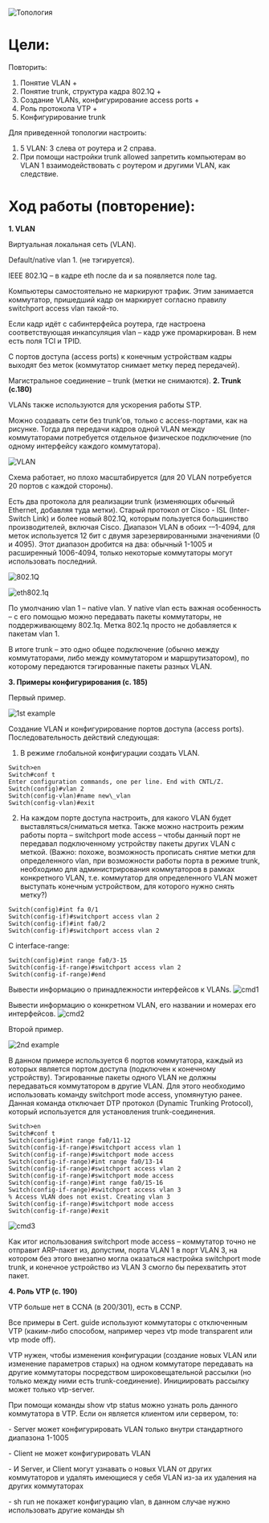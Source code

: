 ![Топология](https://github.com/baltineu/telecom-labs/blob/main/cisco_pt/ccna_openedu/sources/topology2.PNG)

# Цели:
Повторить:

1) Понятие VLAN +
1) Понятие trunk, структура кадра 802.1Q +
1) Создание VLANs, конфигурирование access ports +
1) Роль протокола VTP +
1) Конфигурирование trunk

Для приведенной топологии настроить:

1) 5 VLAN: 3 слева от роутера и 2 справа. 
1) При помощи настройки trunk allowed запретить компьютерам во VLAN 1 взаимодействовать с роутером и другими VLAN, как следствие.
# Ход работы (повторение):
**1. VLAN**

Виртуальная локальная сеть (VLAN). 

Default/native vlan 1. (не тэгируется).

IEEE 802.1Q – в кадре eth после da и sa появляется поле tag.

Компьютеры самостоятельно не маркируют трафик. Этим занимается коммутатор, пришедший кадр он маркирует согласно правилу switchport access vlan такой-то.

Если кадр идёт с сабинтерфейса роутера, где настроена соответствующая инкапсуляция vlan – кадр уже промаркирован. В нем есть поля TCI и TPID.

С портов доступа (access ports) к конечным устройствам кадры выходят без меток (коммутатор снимает метку перед передачей).

Магистральное соединение – trunk (метки не снимаются). 
**2. Trunk (с.180)**

VLANs также используются для ускорения работы STP.

Можно создавать сети без trunk’ов, только с access-портами, как на рисунке. Тогда для передачи кадров одной VLAN между коммутаторами потребуется отдельное физическое подключение (по одному интерфейсу каждого коммутатора).

![VLAN](https://github.com/baltineu/telecom-labs/blob/main/cisco_pt/ccna_openedu/sources/lab2/2.1_VLAN.png)

Схема работает, но плохо масштабируется (для 20 VLAN потребуется 20 портов с каждой стороны). 

Есть два протокола для реализации trunk (изменяющих обычный Ethernet, добавляя туда метки). Старый протокол от Cisco - ISL (Inter-Switch Link) и более новый 802.1Q, которым пользуется большинство производителей, включая Cisco. Диапазон VLAN в обоих -–1-4094, для меток используется 12 бит с двумя зарезервированными значениями (0 и 4095). Этот диапазон дробится на два: обычный 1-1005 и расширенный 1006-4094, только некоторые коммутаторы могут использовать последний. 

![802.1Q](https://github.com/baltineu/telecom-labs/blob/main/cisco_pt/ccna_openedu/sources/lab2/2.2_802.1Q.png)

![eth802.1q](https://github.com/baltineu/telecom-labs/blob/main/cisco_pt/ccna_openedu/sources/lab2/2.3_eth802.1q.png)

По умолчанию vlan 1 – native vlan. У native vlan есть важная особенность – с его помощью можно передавать пакеты коммутаторы, не поддерживающему 802.1q. Метка 802.1q просто не добавляется к пакетам vlan 1.

В итоге trunk – это одно общее подключение (обычно между коммутаторами, либо между коммутатором и маршрутизатором), по которому передаются тэгированные пакеты разных VLAN.  

**3. Примеры конфигурирования (с. 185)**

Первый пример.

![1st example](https://github.com/baltineu/telecom-labs/blob/main/cisco_pt/ccna_openedu/sources/lab2/2.4_1st_example.png)

Создание VLAN и конфигурирование портов доступа (access ports).
Последовательность действий следующая:

1) В режиме глобальной конфигурации создать VLAN.

```
Switch>en
Switch#conf t
Enter configuration commands, one per line. End with CNTL/Z.
Switch(config)#vlan 2
Switch(config-vlan)#name new\_vlan
Switch(config-vlan)#exit
```

2) На каждом порте доступа настроить, для какого VLAN будет выставляться/сниматься метка. Также можно настроить режим работы порта – switchport mode access – чтобы данный порт не передавал подключенному устройству пакеты других VLAN с меткой. (Важно: похоже, возможность прописать снятие метки для определенного vlan, при возможности работы порта в режиме trunk, необходимо для администрирования коммутаторов в рамках конкретного VLAN, т.е. коммутатор для определенного VLAN может выступать конечным устройством, для которого нужно снять метку?)

```
Switch(config)#int fa 0/1
Switch(config-if)#switchport access vlan 2
Switch(config-if)#int fa0/2
Switch(config-if)#switchport access vlan 2
```

С interface-range:

```
Switch(config)#int range fa0/3-15
Switch(config-if-range)#switchport access vlan 2
Switch(config-if-range)#end
```

Вывести информацию о принадлежности интерфейсов к VLANs.
![cmd1](https://github.com/baltineu/telecom-labs/blob/main/cisco_pt/ccna_openedu/sources/lab2/2.5_cmd1.png)

Вывести информацию о конкретном VLAN, его названии и номерах его интерфейсов.
![cmd2](https://github.com/baltineu/telecom-labs/blob/main/cisco_pt/ccna_openedu/sources/lab2/2.6_cmd2.png)

Второй пример.

![2nd example](https://github.com/baltineu/telecom-labs/blob/main/cisco_pt/ccna_openedu/sources/lab2/2.7_2nd_example.png)

В данном примере используется 6 портов коммутатора, каждый из которых является портом доступа (подключен к конечному устройству). Тэгированные пакеты одного VLAN не должны передаваться коммутатором в другие VLAN. Для этого необходимо использовать команду switchport mode access, упомянутую ранее. Данная команда отключает DTP протокол (Dynamic Trunking Protocol), который используется для установления trunk-соединения.

```
Switch>en
Switch#conf t
Switch(config)#int range fa0/11-12
Switch(config-if-range)#switchport access vlan 1
Switch(config-if-range)#switchport mode access
Switch(config-if-range)#int range fa0/13-14
Switch(config-if-range)#switchport access vlan 2
Switch(config-if-range)#switchport mode access
Switch(config-if-range)#int range fa0/15-16
Switch(config-if-range)#switchport access vlan 3
% Access VLAN does not exist. Creating vlan 3
Switch(config-if-range)#switchport mode access
Switch(config-if-range)#exit
```

![cmd3](https://github.com/baltineu/telecom-labs/blob/main/cisco_pt/ccna_openedu/sources/lab2/2.8_cmd3.png)

Как итог использования switchport mode access – коммутатор точно не отправит ARP-пакет из, допустим, порта VLAN 1 в порт VLAN 3, на котором без этого внезапно могла оказаться настройка switchport mode trunk, и конечное устройство из VLAN 3 смогло бы перехватить этот пакет.

**4. Роль VTP (с. 190)**

VTP больше нет в CCNA (в 200/301), есть в CCNP.

Все примеры в Cert. guide используют коммутаторы с отключенным VTP (каким-либо способом, например через vtp mode transparent или vtp mode off). 

VTP нужен, чтобы изменения конфигурации (создание новых VLAN или изменение параметров старых) на одном коммутаторе передавать на другие коммутаторы посредством широковещательной рассылки (но только между ними есть trunk-соединение). Инициировать рассылку может только vtp-server.

При помощи команды show vtp status можно узнать роль данного коммутатора в VTP. Если он является клиентом или сервером, то:

\- Server может конфигурировать VLAN только внутри стандартного диапазона 1-1005

\- Client не может конфигурировать VLAN

\- И Server, и Client могут узнавать о новых VLAN от других коммутаторов и удалять имеющиеся у себя VLAN из-за их удаления на других коммутаторах

\- sh run не покажет конфигурацию vlan, в данном случае нужно использовать другие команды sh
